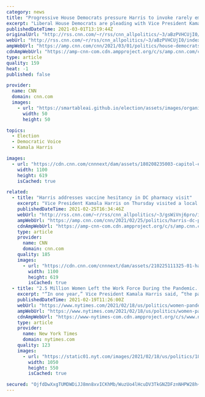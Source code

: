 ```yaml
---
category: news
title: "Progressive House Democrats pressure Harris to invoke rarely employed move to ignore parliamentarian decision on wage hike"
excerpt: "Liberal House Democrats are pleading with Vice President Kamala Harris to ignore the ruling of the Senate's parliamentarian and decide that the $15 federal minimum wage can stay in the Covid relief package during Senate floor debate this week.\n    \n"
publishedDateTime: 2021-03-01T13:19:44Z
originalUrl: "http://rss.cnn.com/~r/rss/cnn_allpolitics/~3/aBzPVHCUjI0/index.html"
webUrl: "http://rss.cnn.com/~r/rss/cnn_allpolitics/~3/aBzPVHCUjI0/index.html"
ampWebUrl: "https://amp.cnn.com/cnn/2021/03/01/politics/house-democrats-kamala-harris-wage-hike/index.html"
cdnAmpWebUrl: "https://amp-cnn-com.cdn.ampproject.org/c/s/amp.cnn.com/cnn/2021/03/01/politics/house-democrats-kamala-harris-wage-hike/index.html"
type: article
quality: 159
heat: -1
published: false

provider:
  name: CNN
  domain: cnn.com
  images:
    - url: "https://smartableai.github.io/election/assets/images/organizations/cnn.com-50x50.jpg"
      width: 50
      height: 50

topics:
  - Election
  - Democratic Voice
  - Kamala Harris

images:
  - url: "https://cdn.cnn.com/cnnnext/dam/assets/180208235003-capitol-exterior-super-tease.jpg"
    width: 1100
    height: 619
    isCached: true

related:
  - title: "Harris addresses vaccine hesitancy in DC pharmacy visit"
    excerpt: "Vice President Kamala Harris on Thursday visited a local pharmacy in Washington, DC, to highlight the Biden administration's retail pharmacy vaccination program and combat vaccine hesitancy.\n    \n"
    publishedDateTime: 2021-02-25T16:34:46Z
    webUrl: "http://rss.cnn.com/~r/rss/cnn_allpolitics/~3/gsWiVnj6pro/index.html"
    ampWebUrl: "https://amp.cnn.com/cnn/2021/02/25/politics/harris-dc-pharmacy/index.html"
    cdnAmpWebUrl: "https://amp-cnn-com.cdn.ampproject.org/c/s/amp.cnn.com/cnn/2021/02/25/politics/harris-dc-pharmacy/index.html"
    type: article
    provider:
      name: CNN
      domain: cnn.com
    quality: 185
    images:
      - url: "https://cdn.cnn.com/cnnnext/dam/assets/210225111325-01-harris-pharmacy-vaccines-0225-super-tease.jpg"
        width: 1100
        height: 619
        isCached: true
  - title: "2.5 Million Women Left the Work Force During the Pandemic. Harris Sees a ‘National Emergency.’"
    excerpt: "“In one year,” Vice President Kamala Harris said, “the pandemic has put decades of the progress we have collectively made for women workers at risk.” On a video call with women’s ..."
    publishedDateTime: 2021-02-19T11:26:00Z
    webUrl: "https://www.nytimes.com/2021/02/18/us/politics/women-pandemic-harris.html"
    ampWebUrl: "https://www.nytimes.com/2021/02/18/us/politics/women-pandemic-harris.amp.html"
    cdnAmpWebUrl: "https://www-nytimes-com.cdn.ampproject.org/c/s/www.nytimes.com/2021/02/18/us/politics/women-pandemic-harris.amp.html"
    type: article
    provider:
      name: New York Times
      domain: nytimes.com
    quality: 123
    images:
      - url: "https://static01.nyt.com/images/2021/02/18/us/politics/18dc-harris/18dc-harris-facebookJumbo.jpg"
        width: 1050
        height: 550
        isCached: true

secured: "OjfdDwXxgTUMDWDiJJ8mn8xvICKhMb/WuzUo4lHcuDV3TkGNZDFznNHPW28h+YHEMQFeH2dcxGh90d6Ks499Jg3dV8qRUEH9OL0FHJLAELrZxxIU16EHDtRE6h4x3w44VwAn90wtK7NUiFXN58NFlYTmdSvAmEGsKffpJeROZVdYn8T9Rw2juwle961980SNwGI1IJ+iERaIZkP6Asc+i0tMtqfUWA+wYQ+u/Rp2kcNmt9Uwl9Nyzq9nhMs0yhwzMuNihpPHMHHkwzPEYWvWpqFAgrEKL64XwVmyswNuHZvUaRw59ukAQ+kHMjVOmtsO+Sy+MJ7VQ07dO8UVSjfO8Fh5CAHX+hQlg6W5OBp0TQU=;1iHuRljtSjsZkzixxcBOQg=="
---
```


